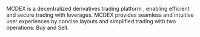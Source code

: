MCDEX is a decentralized derivatives  trading platform , enabling efficient and secure trading with leverages. 
MCDEX provides seamless and intuitive user experiences  by concise layouts and  simplified trading with two operations: Buy and Sell.

